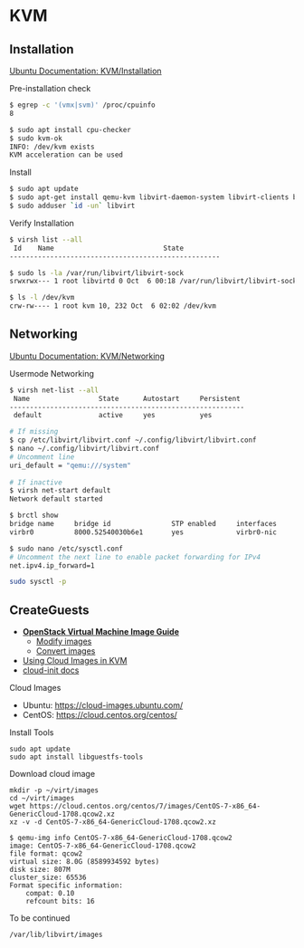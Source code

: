 # KVM

## Installation

[Ubuntu Documentation: KVM/Installation](https://help.ubuntu.com/community/KVM/Installation)

Pre-installation check
```bash
$ egrep -c '(vmx|svm)' /proc/cpuinfo
8

$ sudo apt install cpu-checker
$ sudo kvm-ok
INFO: /dev/kvm exists
KVM acceleration can be used
```

Install
```bash
$ sudo apt update
$ sudo apt-get install qemu-kvm libvirt-daemon-system libvirt-clients bridge-utils
$ sudo adduser `id -un` libvirt
```

Verify Installation
```bash
$ virsh list --all
 Id    Name                           State
----------------------------------------------------

$ sudo ls -la /var/run/libvirt/libvirt-sock
srwxrwx--- 1 root libvirtd 0 Oct  6 00:18 /var/run/libvirt/libvirt-sock

$ ls -l /dev/kvm
crw-rw---- 1 root kvm 10, 232 Oct  6 02:02 /dev/kvm
```

## Networking

[Ubuntu Documentation: KVM/Networking](https://help.ubuntu.com/community/KVM/Networking)

Usermode Networking

```sh
$ virsh net-list --all
 Name                 State      Autostart     Persistent
----------------------------------------------------------
 default              active     yes           yes

# If missing
$ cp /etc/libvirt/libvirt.conf ~/.config/libvirt/libvirt.conf
$ nano ~/.config/libvirt/libvirt.conf
# Uncomment line
uri_default = "qemu:///system"
 
# If inactive
$ virsh net-start default
Network default started

$ brctl show
bridge name     bridge id               STP enabled     interfaces
virbr0          8000.52540030b6e1       yes             virbr0-nic

$ sudo nano /etc/sysctl.conf
# Uncomment the next line to enable packet forwarding for IPv4
net.ipv4.ip_forward=1

sudo sysctl -p
```

## CreateGuests

- **[OpenStack Virtual Machine Image Guide](https://docs.openstack.org/image-guide/index.html)**
  - [Modify images](https://docs.openstack.org/image-guide/modify-images.html)
  - [Convert images](https://docs.openstack.org/image-guide/convert-images.html)
- [Using Cloud Images in KVM](https://www.theurbanpenguin.com/using-cloud-images-in-kvm/)
- [cloud-init docs](https://cloudinit.readthedocs.io/en/latest/index.html)

Cloud Images
* Ubuntu: https://cloud-images.ubuntu.com/
* CentOS: https://cloud.centos.org/centos/

Install Tools
```
sudo apt update
sudo apt install libguestfs-tools
```

Download cloud image
```
mkdir -p ~/virt/images
cd ~/virt/images
wget https://cloud.centos.org/centos/7/images/CentOS-7-x86_64-GenericCloud-1708.qcow2.xz
xz -v -d CentOS-7-x86_64-GenericCloud-1708.qcow2.xz

$ qemu-img info CentOS-7-x86_64-GenericCloud-1708.qcow2
image: CentOS-7-x86_64-GenericCloud-1708.qcow2
file format: qcow2
virtual size: 8.0G (8589934592 bytes)
disk size: 807M
cluster_size: 65536
Format specific information:
    compat: 0.10
    refcount bits: 16
```

To be continued
```
/var/lib/libvirt/images
```
